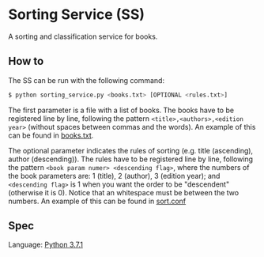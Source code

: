 # Sorting Service (SS)
A sorting and classification service for books.

## How to
The SS can be run with the following command:
```sh
$ python sorting_service.py <books.txt> [OPTIONAL <rules.txt>]
```
The first parameter is a file with a list of books. The books have to be registered
line by line, following the pattern `<title>,<authors>,<edition year>` (without spaces
between commas and the words). An example of this can be found in [books.txt](resources/books.txt).

The optional parameter indicates the rules of sorting (e.g. title (ascending), author (descending)).
The rules have to be registered line by line, following the pattern `<book param numer> <descending flag>`,
where the numbers of the book parameters are: 1 (title), 2 (author), 3 (edition year); and
`<descending flag>` is 1 when you want the order to be "descendent" (otherwise it is 0).
Notice that an whitespace must be between the two numbers. An example of this can be found in
[sort.conf](resources/sort.conf)

## Spec
Language: [Python 3.7.1](https://www.python.org/downloads/release/python-371/)

